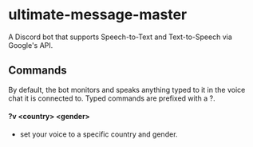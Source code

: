 # ultimate-message-master

A Discord bot that supports Speech-to-Text and Text-to-Speech via Google's API.

## Commands

By default, the bot monitors and speaks anything typed to it in the voice chat it is connected to.  Typed commands are prefixed with a ?.

#### ?v &lt;country&gt; &lt;gender&gt;
- set your voice to a specific country and gender.
